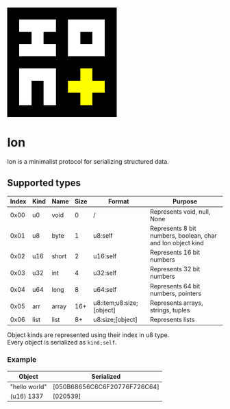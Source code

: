 ![screenshot](../data/icon.png)

# Ion

Ion is a minimalist protocol for serializing structured data.

## Supported types

| Index | Kind | Name  | Size | Format                   | Purpose                                                     |
|-------|------|-------|------|--------------------------|-------------------------------------------------------------|
| 0x00  | u0   | void  | 0    | /                        | Represents void, null, None                                 |
| 0x01  | u8   | byte  | 1    | u8:self                  | Represents 8 bit numbers, boolean, char and Ion object kind |
| 0x02  | u16  | short | 2    | u16:self                 | Represents 16 bit numbers                                   |
| 0x03  | u32  | int   | 4    | u32:self                 | Represents 32 bit numbers                                   |
| 0x04  | u64  | long  | 8    | u64:self                 | Represents 64 bit numbers, pointers                         |
| 0x05  | arr  | array | 16+  | u8:item;u8:size;[object] | Represents arrays, strings, tuples                          |
| 0x06  | list | list  | 8+   | u8:size;[object]         | Represents lists                                            |

Object kinds are represented using their index in u8 type. \
Every object is serialized as `kind;self`.

### Example

| Object        | Serialized                   |
|---------------|------------------------------|
| "hello world" | [050B68656C6C6F20776F726C64] |
| (u16) 1337    | [020539]                     |
